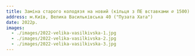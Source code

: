 ```yaml
---
title: Заміна старого колодязя на новий (кільця з ПЕ вставками ⌀ 1500)
address: м.Київ, Велика Васильківська 40 ("Пузата Хата")
date: 2022р.
images:
  - ./images/2022-velika-vasilkivska-1.jpg
  - ./images/2022-velika-vasilkivska-2.jpg
  - ./images/2022-velika-vasilkivska-3.jpg
---
```

